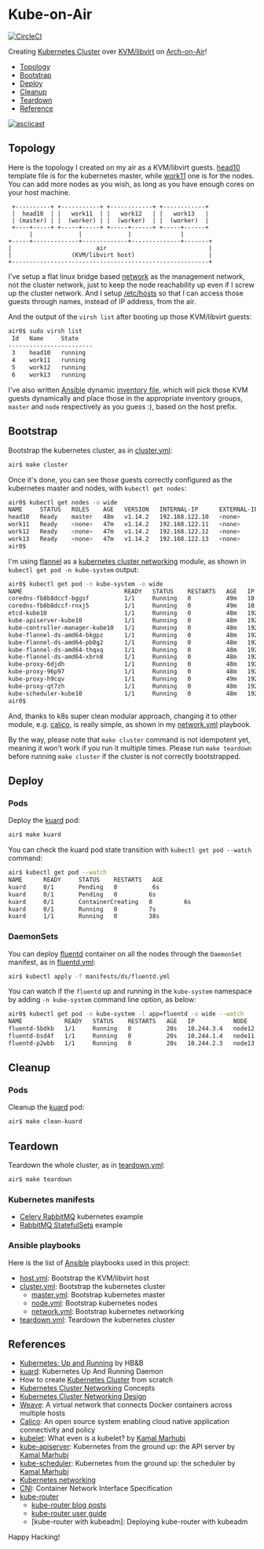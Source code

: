 # Kube-on-Air

[![CircleCI]](https://circleci.com/gh/keithnoguchi/workflows/kube-on-air)

[CircleCI]: https://circleci.com/gh/keithnoguchi/kube-on-air.svg?style=svg

Creating [Kubernetes Cluster] over [KVM/libvirt] on [Arch-on-Air]!

- [Topology](#topology)
- [Bootstrap](#bootstrap)
- [Deploy](#deploy)
- [Cleanup](#cleanup)
- [Teardown](#teardown)
- [Reference](#reference)

[![asciicast]](https://asciinema.org/a/146661)

[KVM/libvirt]: https://libvirt.org/drvqemu.html
[Arch-on-Air]: https://github.com/keithnoguchi/arch-on-air/blob/master/README.md
[asciicast]: https://asciinema.org/a/146661.png

## Topology

Here is the topology I created on my air as a KVM/libvirt guests.
[head10] template file is for the kubernetes master, while [work11]
one is for the nodes.  You can add more nodes as you wish, as long
as you have enough cores on your host machine.

[head10]: templates/etc/libvirt/qemu/head.xml.j2
[work11]: templates/etc/libvirt/qemu/work.xml.j2

```
 +----------+ +-----------+ +------------+ +------------+
 |  head10  | |   work11  | |   work12   | |   work13   |
 | (master) | |  (worker) | |  (worker)  | |  (worker)  |
 +----+-----+ +-----+-----+ +-----+------+ +-----+------+
      |             |             |              |
+-----+-------------+-------------+--------------+-------+
|                        air                             |
|                 (KVM/libvirt host)                     |
+--------------------------------------------------------+
```

I've setup a flat linux bridge based [network] as the management
network, not the cluster network, just to keep the node reachability
up even if I screw up the cluster network.  And I setup [/etc/hosts]
so that I can access those guests through names, instead of IP address,
from the air.

[network]: files/etc/libvirt/qemu/network/default.xml
[/etc/hosts]: files/etc/hosts

And the output of the `virsh list` after booting up those KVM/libvirt
guests:

```sh
air0$ sudo virsh list
 Id   Name     State
------------------------
 3    head10   running
 4    work11   running
 5    work12   running
 6    work13   running
```

I've also written [Ansible] dynamic [inventory file],
which will pick those KVM guests dynamically and
place those in the appropriate inventory groups,
`master` and `node` respectively as you guess :),
based on the host prefix.

[Ansible]: https://ansible.com
[inventory file]: inventory.py

## Bootstrap

Bootstrap the kubernetes cluster, as in [cluster.yml]:

```sh
air$ make cluster
```

Once it's done, you can see those guests correctly configured
as the kubernetes master and nodes, with `kubectl get nodes`:

```sh
air0$ kubectl get nodes -o wide
NAME     STATUS   ROLES    AGE   VERSION   INTERNAL-IP      EXTERNAL-IP   OS-IMAGE     KERNEL-VERSION       CONTAINER-RUNTIME
head10   Ready    master   48m   v1.14.2   192.168.122.10   <none>        Arch Linux   5.1.6-arch1-1-ARCH   docker://18.9.6
work11   Ready    <none>   47m   v1.14.2   192.168.122.11   <none>        Arch Linux   5.1.6-arch1-1-ARCH   docker://18.9.6
work12   Ready    <none>   47m   v1.14.2   192.168.122.12   <none>        Arch Linux   5.1.6-arch1-1-ARCH   docker://18.9.6
work13   Ready    <none>   47m   v1.14.2   192.168.122.13   <none>        Arch Linux   5.1.6-arch1-1-ARCH   docker://18.9.6
air0$
```

I'm using [flannel] as a [kubernetes cluster networking] module, as shown in
`kubectl get pod -n kube-system` output:

```sh
air0$ kubectl get pod -n kube-system -o wide
NAME                             READY   STATUS    RESTARTS   AGE   IP               NODE     NOMINATED NODE   READINESS GATES
coredns-fb8b8dccf-bggsf          1/1     Running   0          49m   10.244.2.2       node13   <none>           <none>
coredns-fb8b8dccf-rnxj5          1/1     Running   0          49m   10.244.3.3       node12   <none>           <none>
etcd-kube10                      1/1     Running   0          48m   192.168.122.10   kube10   <none>           <none>
kube-apiserver-kube10            1/1     Running   0          48m   192.168.122.10   kube10   <none>           <none>
kube-controller-manager-kube10   1/1     Running   0          48m   192.168.122.10   kube10   <none>           <none>
kube-flannel-ds-amd64-bkgpz      1/1     Running   0          48m   192.168.122.13   node13   <none>           <none>
kube-flannel-ds-amd64-pb8g2      1/1     Running   0          48m   192.168.122.12   node12   <none>           <none>
kube-flannel-ds-amd64-thqxq      1/1     Running   0          48m   192.168.122.11   node11   <none>           <none>
kube-flannel-ds-amd64-xbrn8      1/1     Running   0          48m   192.168.122.10   kube10   <none>           <none>
kube-proxy-6djdh                 1/1     Running   0          48m   192.168.122.13   node13   <none>           <none>
kube-proxy-96p97                 1/1     Running   0          48m   192.168.122.12   node12   <none>           <none>
kube-proxy-h9cqv                 1/1     Running   0          49m   192.168.122.10   kube10   <none>           <none>
kube-proxy-qt7zh                 1/1     Running   0          48m   192.168.122.11   node11   <none>           <none>
kube-scheduler-kube10            1/1     Running   0          48m   192.168.122.10   kube10   <none>           <none>
air0$
```

And, thanks to k8s super clean modular approach, changing it to other
module, e.g. [calico], is really simple, as shown in my [network.yml] playbook.

By the way, please note that `make cluster` command is not idempotent yet,
meaning it won't work if you run it multiple times.  Please run `make teardown`
before running `make cluster` if the cluster is not correctly bootstrapped.

## Deploy

### Pods

Deploy the [kuard] pod:

```sh
air$ make kuard
```

You can check the kuard pod state transition with `kubectl get pod --watch` command:

```sh
air$ kubectl get pod --watch
NAME      READY     STATUS    RESTARTS   AGE
kuard     0/1       Pending   0          6s
kuard     0/1       Pending   0         6s
kuard     0/1       ContainerCreating   0         6s
kuard     0/1       Running   0         7s
kuard     1/1       Running   0         38s
```

### DaemonSets

You can deploy [fluentd] container on all the nodes through the `DaemonSet` manifest, as in [fluentd.yml]:

```sh
air$ kubectl apply -f manifests/ds/fluentd.yml
```

You can watch if the `fluentd` up and running in the `kube-system` namespace
by adding `-n kube-system` command line option, as below:

```sh
air0$ kubectl get pod -n kube-system -l app=fluentd -o wide --watch
NAME            READY   STATUS    RESTARTS   AGE   IP           NODE     NOMINATED NODE   READINESS GATES
fluentd-5bdkb   1/1     Running   0          20s   10.244.3.4   node12   <none>           <none>
fluentd-bsd4f   1/1     Running   0          20s   10.244.1.4   node11   <none>           <none>
fluentd-p2wbb   1/1     Running   0          20s   10.244.2.3   node13   <none>           <none>
```

## Cleanup

### Pods

Cleanup the [kuard] pod:

```sh
air$ make clean-kuard
```

## Teardown

Teardown the whole cluster, as in [teardown.yml]:

```sh
air$ make teardown
```
### Kubernetes manifests

- [Celery RabbitMQ] kubernetes example
- [RabbitMQ StatefulSets] example

[fluentd.yml]: manifests/ds/fluentd.yml
[celery rabbitmq]: https://github.com/kubernetes/kubernetes/tree/release-1.3/examples/celery-rabbitmq/README.md
[rabbitmq statefulsets]: https://wesmorgan.svbtle.com/rabbitmq-cluster-on-kubernetes-with-statefulsets

### Ansible playbooks

Here is the list of [Ansible] playbooks used in this project:

- [host.yml]: Bootstrap the KVM/libvirt host
- [cluster.yml]: Bootstrap the kubernetes cluster
  - [master.yml]: Bootstrap kubernetes master
  - [node.yml]: Bootstrap kubernetes nodes
  - [network.yml]: Bootstrap kubernetes networking
- [teardown.yml]: Teardown the kubernetes cluster

[host.yml]: host.yml
[guest.yml]: guest.yml
[cluster.yml]: cluster.yml
[master.yml]: master.yml
[node.yml]: node.yml
[network.yml]: network.yml
[teardown.yml]: teardown.yml

## References

- [Kubernetes: Up and Running] by HB&B
- [kuard]: Kubernetes Up And Running Daemon
- How to create [Kubernetes Cluster] from scratch
- [Kubernetes Cluster Networking] Concepts
- [Kubernetes Cluster Networking Design]
- [Weave]: A virtual network that connects Docker containers across multiple hosts
- [Calico]: An open source system enabling cloud native application connectivity and policy
- [kubelet]: What even is a kubelet? by [Kamal Marhubi]
- [kube-apiserver]: Kubernetes from the ground up: the API server by [Kamal Marhubi]
- [kube-scheduler]: Kubernetes from the ground up: the scheduler by [Kamal Marhubi]
- [Kubernetes networking]
- [CNI]: Container Network Interface Specification
- [kube-router]
  - [kube-router blog posts]
  - [kube-router user guide]
  - [kube-router with kubeadm]: Deploying kube-router with kubeadm

[kubernetes: up and running]: http://shop.oreilly.com/product/0636920043874.do
[kubernetes cluster]: https://kubernetes.io/docs/getting-started-guides/scratch/
[kubernetes cluster networking]: https://kubernetes.io/docs/concepts/cluster-administration/networking/
[kubernetes cluster networking design]: https://git.k8s.io/community/contributors/design-proposals/network/networking.md
[kuard]: https://github.com/kubernetes-up-and-running/kuard/blob/master/README.md
[flannel]: https://coreos.com/flannel/docs/latest/
[weave]: https://github.com/weaveworks/weave/blob/master/README.md
[calico]: https://github.com/projectcalico/calico/blob/master/README.md
[fluentd]: https://www.fluentd.org/
[Kamal Marhubi]: http://kamalmarhubi.com/
[kubelet]: http://kamalmarhubi.com/blog/2015/08/27/what-even-is-a-kubelet/
[kube-apiserver]: http://kamalmarhubi.com/blog/2015/09/06/kubernetes-from-the-ground-up-the-api-server/
[kube-scheduler]: http://kamalmarhubi.com/blog/2015/11/17/kubernetes-from-the-ground-up-the-scheduler/
[kubernetes networking]: https://www.altoros.com/blog/kubernetes-networking-writing-your-own-simple-cni-plug-in-with-bash/
[cni]: https://github.com/containernetworking/cni/blob/master/SPEC.md
[kube-router]: https://www.kube-router.io/
[kube-router blog posts]: https://cloudnativelabs.github.io/post/2017-04-18-kubernetes-networking/
[kube-router user guide]: https://www.kube-router.io/docs/user-guide/
[kube-router with kubeadmin]: https://github.com/cloudnativelabs/kube-router/blob/master/docs/kubeadm.md

Happy Hacking!

